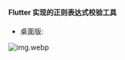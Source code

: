 
#### Flutter 实现的正则表达式校验工具

- 桌面版: 

![img.webp](https://p3-juejin.byteimg.com/tos-cn-i-k3u1fbpfcp/4d95f155bbe74aa4bcd13cce9883c1b7~tplv-k3u1fbpfcp-watermark.image?)

